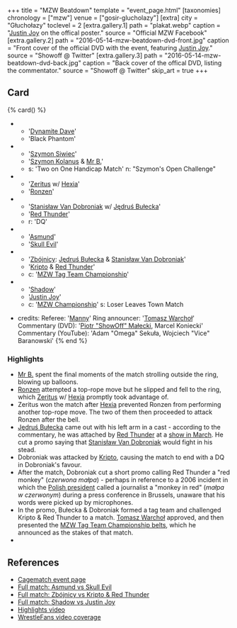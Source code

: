 +++
title = "MZW Beatdown"
template = "event_page.html"
[taxonomies]
chronology = ["mzw"]
venue = ["gosir-glucholazy"]
[extra]
city = "Głuchołazy"
toclevel = 2
[extra.gallery.1]
path = "plakat.webp"
caption = "[Justin Joy](@/w/justin-joy.md) on the offical poster."
source = "Official MZW Facebook"
[extra.gallery.2]
path = "2016-05-14-mzw-beatdown-dvd-front.jpg"
caption = "Front cover of the official DVD with the event, featuring [Justin Joy](@/w/justin-joy.md)."
source = "Showoff @ Twitter"
[extra.gallery.3]
path = "2016-05-14-mzw-beatdown-dvd-back.jpg"
caption = "Back cover of the offical DVD, listing the commentator."
source = "Showoff @ Twitter"
skip_art = true 
+++

## Card

{% card() %}
- - '[Dynamite Dave](@/w/dynamite-dave.md)'
  - 'Black Phantom'
- - '[Szymon Siwiec](@/w/szymon-siwiec.md)'
  - '[Szymon Kolanus](@/w/blue-thunder.md) & [Mr B.](@/w/mr-b.md)'
  - s: 'Two on One Handicap Match'
    n: "Szymon's Open Challenge"
- - '[Zeritus](@/w/zeritus.md) w/ [Hexia](@/w/hexia.md)'
  - '[Ronzen](@/w/ronny-kessler.md)'
- - '[Stanisław Van Dobroniak](@/w/stanislaw-van-dobroniak.md) w/ [Jędruś Bułecka](@/w/jedrus-bulecka.md)'
  - '[Red Thunder](@/w/red-thunder.md)'
  - r: 'DQ'

- - '[Asmund](@/w/asmund.md)'
  - '[Skull Evil](@/w/skull-evil.md)'

- - '[Zbójnicy](@/tt/zbojnicy.md): [Jędruś Bułecka](@/w/jedrus-bulecka.md) & [Stanisław Van Dobroniak](@/w/stanislaw-van-dobroniak.md)'
  - '[Kripto](@/w/kripto.md) & [Red Thunder](@/w/red-thunder.md)'
  - c: '[MZW Tag Team Championship](@/c/mzw-tag-team-championship.md)'
- - '[Shadow](@/w/shadow.md)'
  - '[Justin Joy](@/w/justin-joy.md)'
  - c: '[MZW Championship](@/c/mzw-championship.md)'
    s: Loser Leaves Town Match
- credits:
    Referee: '[Manny](@/w/manny.md)'
    Ring announcer: '[Tomasz Warchoł](@/w/tomasz-warchol.md)'
    Commentary (DVD): '[Piotr "ShowOff" Małecki](@/w/piotr-malecki.md), Marcel Koniecki'
    Commentary (YouTube): 'Adam "Omega" Sekuła, Wojciech "Vice" Baranowski'
{% end %}

### Highlights

* [Mr B.](@/w/mr-b.md) spent the final moments of the match strolling outside the ring, blowing up balloons.
* [Ronzen](@/w/ronny-kessler.md) attempted a top-rope move but he slipped and fell to the ring, which [Zeritus](@/w/zeritus.md) w/ [Hexia](@/w/hexia.md) promptly took advantage of.
* Zeritus won the match after [Hexia](@/w/hexia.md) prevented Ronzen from performing another top-rope move. The two of them then proceeded to attack Ronzen after the bell.
* [Jędruś Bułecka](@/w/jedrus-bulecka.md) came out with his left arm in a cast - according to the commentary, he was attached by [Red Thunder](@/w/red-thunder.md) at a [show in March](@/e/mzw/2016-03-12-mzw-wyciskanie-sztangi-2016.md). He cut a promo saying that [Stanisław Van Dobroniak](@/w/stanislaw-van-dobroniak.md) would fight in his stead.
* Dobroniak was attacked by [Kripto](@/w/kripto.md), causing the match to end with a DQ in Dobroniak's favour.
* After the match, Dobroniak cut a short promo calling Red Thunder a "red monkey" (_czerwona małpa_) - perhaps in reference to a 2006 incident in which the [Polish president][kaczor] called a journalist a "monkey in red" (_małpa w czerwonym_) during a press conference in Brussels, unaware that his words were picked up by microphones.
* In the promo, Bułecka & Dobroniak formed a tag team and challenged Kripto & Red Thunder to a match. [Tomasz Warchoł](@/w/tomasz-warchol.md) approved, and then presented the [MZW Tag Team Championship belts](@/c/mzw-tag-team-championship.md), which he announced as the stakes of that match.
* 

## References

* [Cagematch event page](https://www.cagematch.net/?id=1&nr=153713)
* [Full match: Asmund vs Skull Evil](https://www.youtube.com/watch?v=omaD5hZAhs0)
* [Full match: Zbójnicy vs Kripto & Red Thunder](https://youtu.be/DEkQgT53Nnc)
* [Full match: Shadow vs Justin Joy](https://www.youtube.com/watch?v=nptlBizGmwo)
* [Highlights video](https://www.youtube.com/watch?v=HgremqvEFVo)
* [WrestleFans video coverage](https://youtu.be/4LgYjxWLvFs)

[kaczor]: https://en.wikipedia.org/wiki/Lech_Kaczy%C5%84ski
